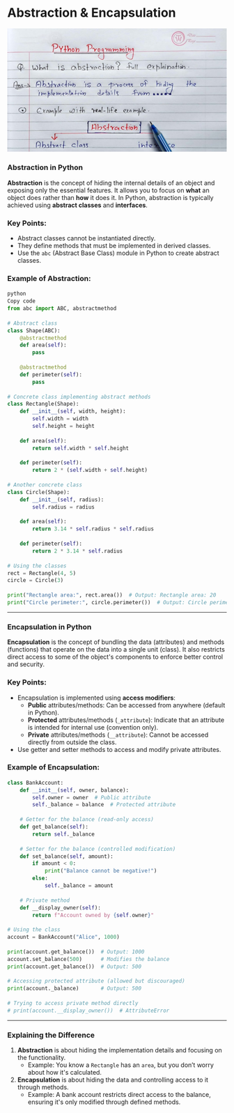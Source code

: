 # Abstraction & Encapsulation

![image.png](/images/oop7.png)

### Abstraction in Python

**Abstraction** is the concept of hiding the internal details of an object and exposing only the essential features. It allows you to focus on **what** an object does rather than **how** it does it. In Python, abstraction is typically achieved using **abstract classes** and **interfaces**.

### Key Points:

- Abstract classes cannot be instantiated directly.
- They define methods that must be implemented in derived classes.
- Use the `abc` (Abstract Base Class) module in Python to create abstract classes.

### Example of Abstraction:

```python
python
Copy code
from abc import ABC, abstractmethod

# Abstract class
class Shape(ABC):
    @abstractmethod
    def area(self):
        pass

    @abstractmethod
    def perimeter(self):
        pass

# Concrete class implementing abstract methods
class Rectangle(Shape):
    def __init__(self, width, height):
        self.width = width
        self.height = height

    def area(self):
        return self.width * self.height

    def perimeter(self):
        return 2 * (self.width + self.height)

# Another concrete class
class Circle(Shape):
    def __init__(self, radius):
        self.radius = radius

    def area(self):
        return 3.14 * self.radius * self.radius

    def perimeter(self):
        return 2 * 3.14 * self.radius

# Using the classes
rect = Rectangle(4, 5)
circle = Circle(3)

print("Rectangle area:", rect.area())  # Output: Rectangle area: 20
print("Circle perimeter:", circle.perimeter())  # Output: Circle perimeter: 18.84

```

---

### Encapsulation in Python

**Encapsulation** is the concept of bundling the data (attributes) and methods (functions) that operate on the data into a single unit (class). It also restricts direct access to some of the object's components to enforce better control and security.

### Key Points:

- Encapsulation is implemented using **access modifiers**:
    - **Public** attributes/methods: Can be accessed from anywhere (default in Python).
    - **Protected** attributes/methods (`_attribute`): Indicate that an attribute is intended for internal use (convention only).
    - **Private** attributes/methods (`__attribute`): Cannot be accessed directly from outside the class.
- Use getter and setter methods to access and modify private attributes.

### Example of Encapsulation:

```python
class BankAccount:
    def __init__(self, owner, balance):
        self.owner = owner  # Public attribute
        self._balance = balance  # Protected attribute

    # Getter for the balance (read-only access)
    def get_balance(self):
        return self._balance

    # Setter for the balance (controlled modification)
    def set_balance(self, amount):
        if amount < 0:
            print("Balance cannot be negative!")
        else:
            self._balance = amount

    # Private method
    def __display_owner(self):
        return f"Account owned by {self.owner}"

# Using the class
account = BankAccount("Alice", 1000)

print(account.get_balance())  # Output: 1000
account.set_balance(500)      # Modifies the balance
print(account.get_balance())  # Output: 500

# Accessing protected attribute (allowed but discouraged)
print(account._balance)       # Output: 500

# Trying to access private method directly
# print(account.__display_owner())  # AttributeError
```

---

### Explaining the Difference

1. **Abstraction** is about hiding the implementation details and focusing on the functionality.
    - Example: You know a `Rectangle` has an `area`, but you don’t worry about how it's calculated.
2. **Encapsulation** is about hiding the data and controlling access to it through methods.
    - Example: A bank account restricts direct access to the balance, ensuring it's only modified through defined methods.